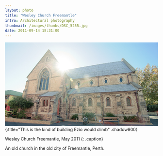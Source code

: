 ```yaml
---
layout: photo
title: "Wesley Church Freemantle"
intro: Architectural photography
thumbnail: /images/thumbs/DSC_5255.jpg
date: 2011-09-14 18:31:00
---
```


![freemantle church](/images/DSC_5255.jpg)
{:title="This is the kind of building Ezio would climb" .shadow900}

Wesley Church Freemantle, May 2011
{: .caption}

An old church in the old city of Freemantle, Perth.
